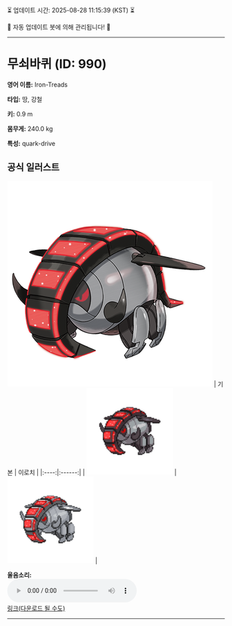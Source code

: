 
⏳ 업데이트 시간: 2025-08-28 11:15:39 (KST) ⏳

🤖 자동 업데이트 봇에 의해 관리됩니다! 🤖

---

# 무쇠바퀴 (ID: 990)
**영어 이름:** Iron-Treads

**타입:** 땅, 강철

**키:** 0.9 m

**몸무게:** 240.0 kg

**특성:** quark-drive

## 공식 일러스트
![](https://raw.githubusercontent.com/PokeAPI/sprites/master/sprites/pokemon/other/official-artwork/990.png)
| 기본 | 이로치 |
|:----:|:------:|
| <img src="https://raw.githubusercontent.com/PokeAPI/sprites/master/sprites/pokemon/990.png" width="200"> | <img src="https://raw.githubusercontent.com/PokeAPI/sprites/master/sprites/pokemon/shiny/990.png" width="200"> |

**울음소리:**<br><audio controls src="https://raw.githubusercontent.com/PokeAPI/cries/main/cries/pokemon/latest/990.ogg"></audio><br> [링크(다운로드 될 수도)](https://raw.githubusercontent.com/PokeAPI/cries/main/cries/pokemon/latest/990.ogg)


---
